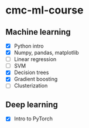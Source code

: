 # cmc-ml-course

## Machine learning

- [x] Python intro
- [x] Numpy, pandas, matplotlib
- [ ] Linear regression
- [ ] SVM
- [x] Decision trees
- [x] Gradient boosting
- [ ] Clusterization

## Deep learning

- [x] Intro to PyTorch
